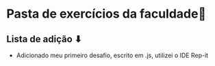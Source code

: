 # Pasta de exercícios da faculdade📁

## Lista de adição ⬇

- Adicionado meu primeiro desafio, escrito em .js, utilizei o IDE Rep-it

